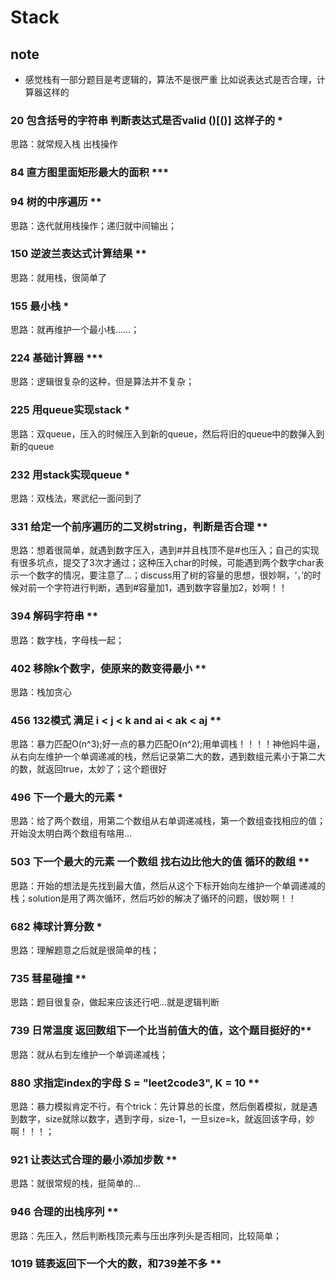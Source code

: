 # Stack

## note
- 感觉栈有一部分题目是考逻辑的，算法不是很严重 比如说表达式是否合理，计算器这样的

### 20 包含括号的字符串 判断表达式是否valid ()[()] 这样子的 *
思路：就常规入栈 出栈操作

### 84 直方图里面矩形最大的面积 ***

### 94 树的中序遍历 **
思路：迭代就用栈操作；递归就中间输出；

### 150 逆波兰表达式计算结果 **
思路：就用栈，很简单了

### 155 最小栈 *
思路：就再维护一个最小栈……；

### 224 基础计算器 ***
思路：逻辑很复杂的这种，但是算法并不复杂；

### 225 用queue实现stack * 
思路：双queue，压入的时候压入到新的queue，然后将旧的queue中的数弹入到新的queue

### 232 用stack实现queue *
思路：双栈法，寒武纪一面问到了

### 331 给定一个前序遍历的二叉树string，判断是否合理 **
思路：想着很简单，就遇到数字压入，遇到#并且栈顶不是#也压入；自己的实现有很多坑点，提交了3次才通过；这种压入char的时候，可能遇到两个数字char表示一个数字的情况，要注意了…；discuss用了树的容量的思想，很妙啊，‘，’的时候对前一个字符进行判断，遇到#容量加1，遇到数字容量加2，妙啊！！

### 394 解码字符串 **
思路：数字栈，字母栈一起；

### 402 移除k个数字，使原来的数变得最小 **
思路：栈加贪心

### 456 132模式 满足  i < j < k and ai < ak < aj **
思路：暴力匹配O(n^3);好一点的暴力匹配O(n^2);用单调栈！！！！神他妈牛逼，从右向左维护一个单调递减的栈，然后记录第二大的数，遇到数组元素小于第二大的数，就返回true，太妙了；这个题很好

### 496 下一个最大的元素 *
思路：给了两个数组，用第二个数组从右单调递减栈，第一个数组查找相应的值；开始没太明白两个数组有啥用…

### 503 下一个最大的元素 一个数组 找右边比他大的值 循环的数组 **
思路：开始的想法是先找到最大值，然后从这个下标开始向左维护一个单调递减的栈；solution是用了两次循环，然后巧妙的解决了循环的问题，很妙啊！！

### 682 棒球计算分数 *
思路：理解题意之后就是很简单的栈；

### 735 彗星碰撞 **
思路：题目很复杂，做起来应该还行吧…就是逻辑判断

### 739 日常温度 返回数组下一个比当前值大的值，这个题目挺好的**
思路：就从右到左维护一个单调递减栈；

### 880 求指定index的字母 S = "leet2code3", K = 10 **
思路：暴力模拟肯定不行，有个trick：先计算总的长度，然后倒着模拟，就是遇到数字，size就除以数字，遇到字母，size-1，一旦size=k，就返回该字母，妙啊！！！；

### 921 让表达式合理的最小添加步数 **
思路：就很常规的栈，挺简单的…

### 946 合理的出栈序列 **
思路：先压入，然后判断栈顶元素与压出序列头是否相同，比较简单；

### 1019 链表返回下一个大的数，和739差不多 **
